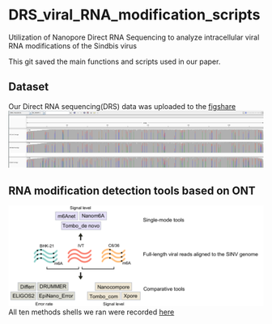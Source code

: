 # DRS_viral_RNA_modification_scripts

Utilization of Nanopore Direct RNA Sequencing to analyze intracellular viral RNA modifications of the Sindbis virus

This git saved the main functions and scripts used in our paper.
## Dataset 
Our Direct RNA sequencing(DRS) data was uploaded to the [figshare](https://figshare.com/account/home#/projects/167354)
![alt text](pictures/igv.png)

## RNA modification detection tools based on ONT
![alt text](pictures/sample.png)
All ten methods shells we ran were recorded [here](tackle_subsample_data/pipeline_all_method.md)
